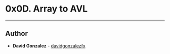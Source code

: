 # 0x0D. Array to AVL

---

## Author
* **David Gonzalez** - [davidgonzalezfx](https://github.com/davidgonzalezfx)
